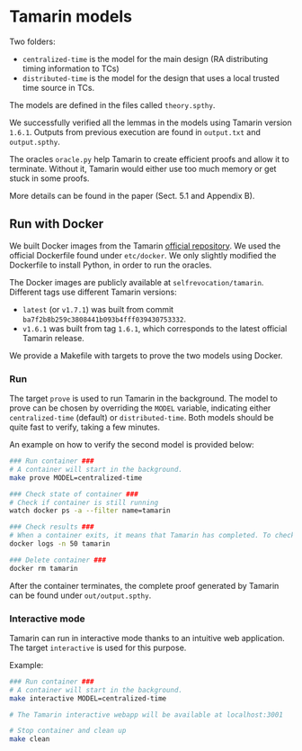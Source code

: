 # Tamarin models

Two folders:
- `centralized-time` is the model for the main design (RA distributing timing
  information to TCs)
- `distributed-time` is the model for the design that uses a local trusted time
  source in TCs.

The models are defined in the files called `theory.spthy`. 

We successfully verified all the lemmas in the models using Tamarin version
`1.6.1`. Outputs from previous execution are found in `output.txt` and
`output.spthy`.

The oracles `oracle.py` help Tamarin to create efficient proofs and allow it to
terminate. Without it, Tamarin would either use too much memory or get stuck in
some proofs.

More details can be found in the paper (Sect. 5.1 and Appendix B).

## Run with Docker

We built Docker images from the Tamarin [official
repository](https://github.com/tamarin-prover/tamarin-prover). We used the
official Dockerfile found under `etc/docker`. We only slightly modified the
Dockerfile to install Python, in order to run the oracles.

The Docker images are publicly available at `selfrevocation/tamarin`. Different
tags use different Tamarin versions:
- `latest` (or `v1.7.1`) was built from commit
  `ba7f2b8b259c3808441b093b4fff039430753332`.
- `v1.6.1` was built from tag `1.6.1`, which corresponds to the latest official
  Tamarin release.

We provide a Makefile with targets to prove the two models using Docker.

### Run

The target `prove` is used to run Tamarin in the background. The model to prove
can be chosen by overriding the `MODEL` variable, indicating either
`centralized-time` (default) or `distributed-time`. Both models should be quite
fast to verify, taking a few minutes.

An example on how to verify the second model is provided below:

```bash
### Run container ###
# A container will start in the background.
make prove MODEL=centralized-time

### Check state of container ###
# Check if container is still running
watch docker ps -a --filter name=tamarin

### Check results ###
# When a container exits, it means that Tamarin has completed. To check the results:
docker logs -n 50 tamarin

### Delete container ###
docker rm tamarin
```

After the container terminates, the complete proof generated by Tamarin can be
found under `out/output.spthy`.

### Interactive mode

Tamarin can run in interactive mode thanks to an intuitive web application. The
target `interactive` is used for this purpose.

Example:

```bash
### Run container ###
# A container will start in the background.
make interactive MODEL=centralized-time

# The Tamarin interactive webapp will be available at localhost:3001

# Stop container and clean up
make clean
```